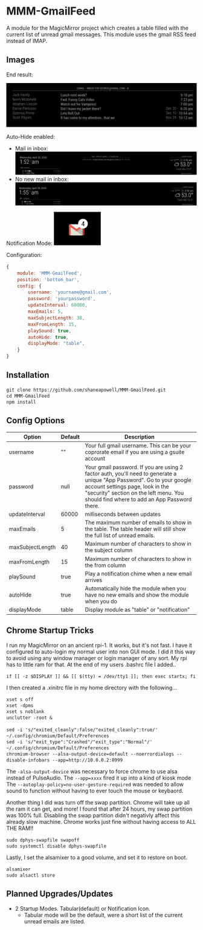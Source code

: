 # MMM-GmailFeed
A module for the MagicMirror project which creates a table filled with the current list of unread gmail messages.  This module uses the gmail RSS feed instead of IMAP.

## Images
End result:

![](example1.png)

Auto-Hide enabled: 
- Mail in inbox:
![](autoHideShown.png)
- No new mail in inbox:
![](autoHideHidden.png)

Notification Mode:
![](notificationMode.png)

Configuration:

```javascript
{
	module: 'MMM-GmailFeed',
	position: 'bottom_bar',
	config: {
		username: 'yourname@gmail.com',
		password: 'yourpassword',
		updateInterval: 60000,
		maxEmails: 5,
		maxSubjectLength: 38,
		maxFromLength: 15,
		playSound: true,
		autoHide: true,
		displayMode: "table",
	}
}
```

## Installation
````
git clone https://github.com/shaneapowell/MMM-GmailFeed.git
cd MMM-GmailFeed
npm install
````

## Config Options
| **Option** | **Default** | **Description** |
| --- | --- | --- |
| username | "" | Your full gmail username.  This can be your coprorate email if you are using a gsuite account |
| password | null | Your gmail password. If you are using 2 factor auth, you'll need to generate a unique "App Password". Go to your google account settings page, look in the "security" section on the left menu. You should find where to add an App Password there. |
| updateInterval | 60000 | milliseconds between updates |
| maxEmails | 5 | The maximum number of emails to show in the table. The table header will still show the full list of unread emails. |
| maxSubjectLength | 40 | Maximum number of characters to show in the subject column |
| maxFromLength | 15 | Maximum number of characters to show in the from column |
| playSound | true | Play a notification chime when a new email arrives |
| autoHide | true | Automatically hide the module when you have no new emails and show the module when you do |
| displayMode | table | Display module as "table" or "notification" |

## Chrome Startup Tricks
I run my MagicMirror on an ancient rpi-1. It works, but it's not fast. I have it configured to auto-login my normal user into non GUI mode.  I did it this way to avoid using any window manager or login manager of any sort.  My rpi has to little ram for that.   At the end of my users .bashrc file I added..
```
if [[ -z $DISPLAY ]] && [[ $(tty) = /dev/tty1 ]]; then exec startx; fi
```
I then created a .xinitrc file in my home directory with the following...
```
xset s off
xset -dpms
xset s noblank
unclutter -root &

sed -i 's/"exited_cleanly":false/"exited_cleanly":true/' ~/.config/chromium/Default/Preferences
sed -i 's/"exit_type":"Crashed"/"exit_type":"Normal"/' ~/.config/chromium/Default/Preferences
chromium-browser --alsa-output-device=default --noerrordialogs --disable-infobars --app=http://10.0.0.2:8999
```
The ```-alsa-output-device``` was necessary to force chrome to use alsa instead of PulseAudio.
The ```--app=xxxx``` fired it up into a kind of kiosk mode
The ```--autoplay-policy=no-user-gesture-required``` was needed to allow sound to function without having to ever touch the mouse or keybaord.

Another thing I did was turn off the swap partition.  Chrome will take up all the ram it can get, and more!  I found that after 24 hours, my swap partition was 100% full.  Disabling the swap partition didn't negativly affect this already slow machine. Chrome works just fine without having access to ALL THE RAM!!
```
sudo dphys-swapfile swapoff
sudo systemctl disable dphys-swapfile
```

Lastly, I set the alsamixer to a good volume, and set it to restore on boot.
```
alsamixer
sudo alsactl store
```

## Planned Upgrades/Updates
* 2 Startup Modes. Tabular(default) or Notification Icon.
  * Tabular mode will be the default, were a short list of the current unread emails are listed.
